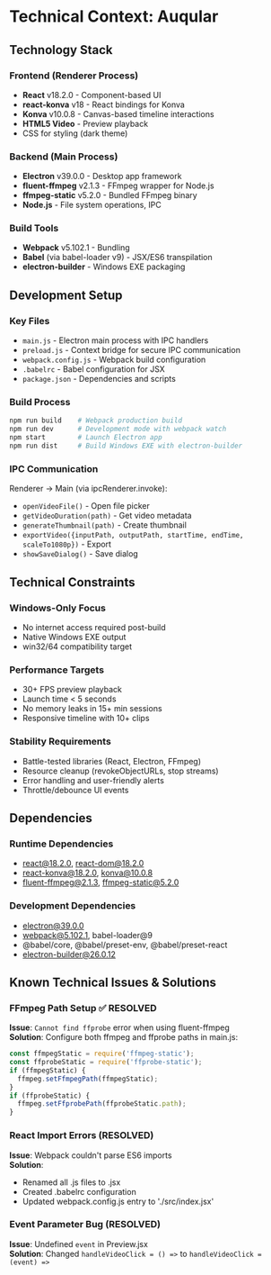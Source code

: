 # Technical Context: Auqular

## Technology Stack

### Frontend (Renderer Process)
- **React** v18.2.0 - Component-based UI
- **react-konva** v18 - React bindings for Konva
- **Konva** v10.0.8 - Canvas-based timeline interactions
- **HTML5 Video** - Preview playback
- CSS for styling (dark theme)

### Backend (Main Process)
- **Electron** v39.0.0 - Desktop app framework
- **fluent-ffmpeg** v2.1.3 - FFmpeg wrapper for Node.js
- **ffmpeg-static** v5.2.0 - Bundled FFmpeg binary
- **Node.js** - File system operations, IPC

### Build Tools
- **Webpack** v5.102.1 - Bundling
- **Babel** (via babel-loader v9) - JSX/ES6 transpilation
- **electron-builder** - Windows EXE packaging

## Development Setup

### Key Files
- `main.js` - Electron main process with IPC handlers
- `preload.js` - Context bridge for secure IPC communication
- `webpack.config.js` - Webpack build configuration
- `.babelrc` - Babel configuration for JSX
- `package.json` - Dependencies and scripts

### Build Process
```bash
npm run build    # Webpack production build
npm run dev      # Development mode with webpack watch
npm start        # Launch Electron app
npm run dist     # Build Windows EXE with electron-builder
```

### IPC Communication
Renderer → Main (via ipcRenderer.invoke):
- `openVideoFile()` - Open file picker
- `getVideoDuration(path)` - Get video metadata
- `generateThumbnail(path)` - Create thumbnail
- `exportVideo({inputPath, outputPath, startTime, endTime, scaleTo1080p})` - Export
- `showSaveDialog()` - Save dialog

## Technical Constraints

### Windows-Only Focus
- No internet access required post-build
- Native Windows EXE output
- win32/64 compatibility target

### Performance Targets
- 30+ FPS preview playback
- Launch time < 5 seconds
- No memory leaks in 15+ min sessions
- Responsive timeline with 10+ clips

### Stability Requirements
- Battle-tested libraries (React, Electron, FFmpeg)
- Resource cleanup (revokeObjectURLs, stop streams)
- Error handling and user-friendly alerts
- Throttle/debounce UI events

## Dependencies

### Runtime Dependencies
- react@18.2.0, react-dom@18.2.0
- react-konva@18.2.0, konva@10.0.8
- fluent-ffmpeg@2.1.3, ffmpeg-static@5.2.0

### Development Dependencies
- electron@39.0.0
- webpack@5.102.1, babel-loader@9
- @babel/core, @babel/preset-env, @babel/preset-react
- electron-builder@26.0.12

## Known Technical Issues & Solutions

### FFmpeg Path Setup ✅ RESOLVED
**Issue**: `Cannot find ffprobe` error when using fluent-ffmpeg  
**Solution**: Configure both ffmpeg and ffprobe paths in main.js:
```javascript
const ffmpegStatic = require('ffmpeg-static');
const ffprobeStatic = require('ffprobe-static');
if (ffmpegStatic) {
  ffmpeg.setFfmpegPath(ffmpegStatic);
}
if (ffprobeStatic) {
  ffmpeg.setFfprobePath(ffprobeStatic.path);
}
```

### React Import Errors (RESOLVED)
**Issue**: Webpack couldn't parse ES6 imports  
**Solution**: 
- Renamed all .js files to .jsx
- Created .babelrc configuration
- Updated webpack.config.js entry to './src/index.jsx'

### Event Parameter Bug (RESOLVED)
**Issue**: Undefined `event` in Preview.jsx  
**Solution**: Changed `handleVideoClick = () =>` to `handleVideoClick = (event) =>`

